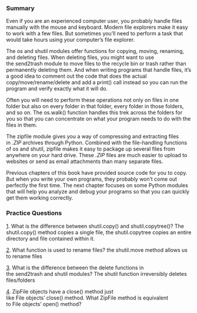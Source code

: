 
### **Summary**

Even if you are an experienced computer user, you probably handle files manually with the mouse and keyboard. Modern file explorers make it easy to work with a few files. But sometimes you’ll need to perform a task that would take hours using your computer’s file explorer.

The os and shutil modules offer functions for copying, moving, renaming, and deleting files. When deleting files, you might want to use the send2trash module to move files to the recycle bin or trash rather than permanently deleting them. And when writing programs that handle files, it’s a good idea to comment out the code that does the actual copy/move/rename/delete and add a print() call instead so you can run the program and verify exactly what it will do.

Often you will need to perform these operations not only on files in one folder but also on every folder in that folder, every folder in those folders, and so on. The os.walk() function handles this trek across the folders for you so that you can concentrate on what your program needs to do with the files in them.

The zipfile module gives you a way of compressing and extracting files in _.ZIP_ archives through Python. Combined with the file-handling functions of os and shutil, zipfile makes it easy to package up several files from anywhere on your hard drive. These _.ZIP_ files are much easier to upload to websites or send as email attachments than many separate files.

Previous chapters of this book have provided source code for you to copy. But when you write your own programs, they probably won’t come out perfectly the first time. The next chapter focuses on some Python modules that will help you analyze and debug your programs so that you can quickly get them working correctly.


### **Practice Questions**

[1](https://automatetheboringstuff.com/2e/chapter10/#calibre_link-1515). What is the difference between shutil.copy() and shutil.copytree()?
The shutil.copy() method copies a single file, the shutil.copytree copies an entire directory and file contained within it.

[2](https://automatetheboringstuff.com/2e/chapter10/#calibre_link-1516). What function is used to rename files?
the shutil.move method allows us to rename files

[3](https://automatetheboringstuff.com/2e/chapter10/#calibre_link-1517). What is the difference between the delete functions in the send2trash and shutil modules?
The shutil function irreversibly deletes files/folders 

[4](https://automatetheboringstuff.com/2e/chapter10/#calibre_link-1518). ZipFile objects have a close() method just like File objects’ close() method. What ZipFile method is equivalent to File objects’ open() method?